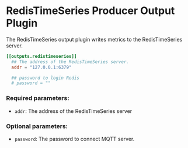 # RedisTimeSeries Producer Output Plugin

The RedisTimeSeries output plugin writes metrics to the RedisTimeSeries server.

```toml
[[outputs.redistimeseries]]
  ## The address of the RedisTimeSeries server.
  addr = "127.0.0.1:6379"

  ## password to login Redis
  # password = ""

```

### Required parameters:

* `addr`: The address of the RedisTimeSeries server

### Optional parameters:
* `password`: The password to connect MQTT server.
